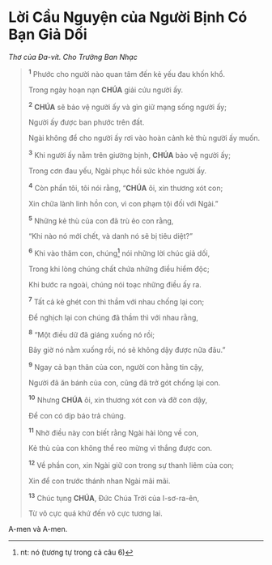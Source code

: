 # Lời Cầu Nguyện của Người Bịnh Có Bạn Giả Dối
*Thơ của Đa-vít. Cho Trưởng Ban Nhạc*

> <sup><b>1</b></sup> Phước cho người nào quan tâm đến kẻ yếu đau khốn khổ.
>
> Trong ngày hoạn nạn **CHÚA** giải cứu người ấy.
>
> <sup><b>2</b></sup> **CHÚA** sẽ bảo vệ người ấy và gìn giữ mạng sống người ấy;
>
> Người ấy được ban phước trên đất.
>
> Ngài không để cho người ấy rơi vào hoàn cảnh kẻ thù người ấy muốn.
>
> <sup><b>3</b></sup> Khi người ấy nằm trên giường bịnh, **CHÚA** bảo vệ người ấy;
>
> Trong cơn đau yếu, Ngài phục hồi sức khỏe người ấy.
>
> <sup><b>4</b></sup> Còn phần tôi, tôi nói rằng, “**CHÚA** ôi, xin thương xót con;
>
> Xin chữa lành linh hồn con, vì con phạm tội đối với Ngài.”
>
> <sup><b>5</b></sup> Những kẻ thù của con đã trù ẻo con rằng,
>
> “Khi nào nó mới chết, và danh nó sẽ bị tiêu diệt?”
>
> <sup><b>6</b></sup> Khi vào thăm con, chúng[^1-44d4ebbf-67df-4812-ba5a-cdaa81214d9b] nói những lời chúc giả dối,
>
> Trong khi lòng chúng chất chứa những điều hiểm độc;
>
> Khi bước ra ngoài, chúng nói toạc những điều ấy ra.
>
> <sup><b>7</b></sup> Tất cả kẻ ghét con thì thầm với nhau chống lại con;
>
> Để nghịch lại con chúng đã thầm thì với nhau rằng,
>
> <sup><b>8</b></sup> “Một điều dữ đã giáng xuống nó rồi;
>
> Bây giờ nó nằm xuống rồi, nó sẽ không dậy được nữa đâu.”
>
> <sup><b>9</b></sup> Ngay cả bạn thân của con, người con hằng tin cậy,
>
> Người đã ăn bánh của con, cũng đã trở gót chống lại con.
>
> <sup><b>10</b></sup> Nhưng **CHÚA** ôi, xin thương xót con và đỡ con dậy,
>
> Để con có dịp báo trả chúng.
>
> <sup><b>11</b></sup> Nhờ điều này con biết rằng Ngài hài lòng về con,
>
> Kẻ thù của con không thể reo mừng vì thắng được con.
>
> <sup><b>12</b></sup> Về phần con, xin Ngài giữ con trong sự thanh liêm của con;
>
> Xin để con trước thánh nhan Ngài mãi mãi.
>
> <sup><b>13</b></sup> Chúc tụng **CHÚA**, Đức Chúa Trời của I-sơ-ra-ên,
>
> Từ vô cực quá khứ đến vô cực tương lai.

A-men và A-men.

[^1-44d4ebbf-67df-4812-ba5a-cdaa81214d9b]: nt: nó (tương tự trong cả câu 6)